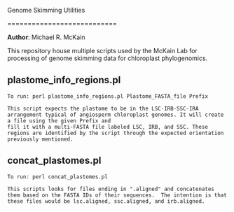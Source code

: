 Genome Skimming Utilities

===========================

<b>Author</b>: Michael R. McKain

This repository house multiple scripts used by the McKain Lab for processing of genome skimming data for chloroplast phylogenomics.

<h2>plastome_info_regions.pl</h2>

	To run: perl plastome_info_regions.pl Plastome_FASTA_file Prefix
	
	This script expects the plastome to be in the LSC-IRB-SSC-IRA arrangement typical of angiosperm chloroplast genomes. It will create a file using the given Prefix and 
	fill it with a multi-FASTA file labeled LSC, IRB, and SSC. These regions are identified by the script through the expected orientation previously mentioned.
	

<h2>concat_plastomes.pl</h2>

	To run: perl concat_plastomes.pl
	
	This scripts looks for files ending in ".aligned" and concatenates them based on the FASTA IDs of their sequences.  The intention is that these files would be lsc.aligned, ssc.aligned, and irb.aligned.
